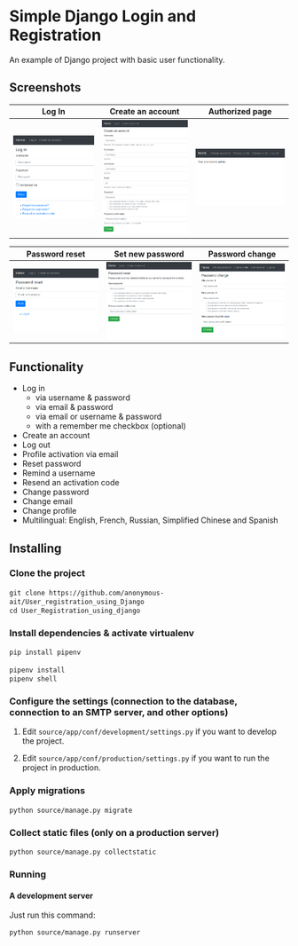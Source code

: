 # Simple Django Login and Registration

An example of Django project with basic user functionality.

## Screenshots

| Log In | Create an account | Authorized page |
| -------|--------------|-----------------|
| <img src="./Screenshots/login.png" width="200"> | <img src="./Screenshots/create_an_account.png" width="200"> | <img src="./Screenshots/authorized_page.png" width="200"> |

| Password reset | Set new password | Password change |
| ---------------|------------------|-----------------|
| <img src="./Screenshots/password_reset.png" width="200"> | <img src="./Screenshots/set_new_password.png" width="200"> | <img src="./Screenshots/password_change.png" width="200"> |

## Functionality

- Log in
    - via username & password
    - via email & password
    - via email or username & password
    - with a remember me checkbox (optional)
- Create an account
- Log out
- Profile activation via email
- Reset password
- Remind a username
- Resend an activation code
- Change password
- Change email
- Change profile
- Multilingual: English, French, Russian, Simplified Chinese and Spanish

## Installing

### Clone the project

```
git clone https://github.com/anonymous-ait/User_registration_using_Django
cd User_Registration_using_django
```

### Install dependencies & activate virtualenv

```
pip install pipenv

pipenv install
pipenv shell
```

### Configure the settings (connection to the database, connection to an SMTP server, and other options)

1. Edit `source/app/conf/development/settings.py` if you want to develop the project.

2. Edit `source/app/conf/production/settings.py` if you want to run the project in production.

### Apply migrations

```
python source/manage.py migrate
```

### Collect static files (only on a production server)

```
python source/manage.py collectstatic
```

### Running

#### A development server

Just run this command:

```
python source/manage.py runserver
```
